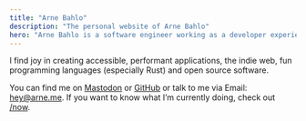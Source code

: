 ```yaml
---
title: "Arne Bahlo"
description: "The personal website of Arne Bahlo"
hero: "Arne Bahlo is a software engineer working as a developer experience team lead on serverless log management solutions at Axiom."
---
```


I find joy in creating accessible, performant applications, the indie web, fun
programming languages (especially Rust) and open source software.

You can find me on [Mastodon](https://spezi.social/@arne) or
[GitHub](https://github.com/bahlo) or talk to me via Email: <hey@arne.me>.
If you want to know what I’m currently doing, check out [/now](/now).
